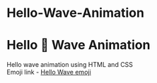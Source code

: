 # Hello-Wave-Animation

<h1> Hello 👋  Wave Animation </h1>

Hello wave animation using HTML and CSS <br>
Emoji link - <a href="https://emojipedia.org/waving-hand/">Hello Wave emoji </a>
